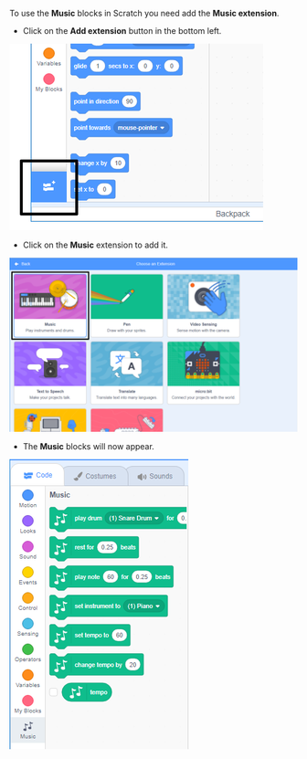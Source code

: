 To use the **Music** blocks in Scratch you need add the **Music extension**.

+ Click on the **Add extension** button in the bottom left.

![add extension button highlighted](images/add-extension-annotated.png)

+ Click on the **Music** extension to add it.

![pen extension highlighted](images/click-music-annotated.png)

+ The **Music** blocks will now appear.

![pen extension blocks](images/music-extension-blocks.png)